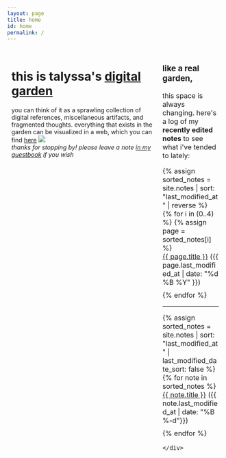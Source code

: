 ```yaml
---
layout: page
title: home
id: home
permalink: /
---
```

<html>
<head>
  <meta charset="UTF-8">
  <title>Talyssa's Digital Garden</title>
  <style>
    /* Define the layout of the two columns */
    .container {
      display: flex;
      flex-direction: row;
      max-width: 1000px;
      margin: 0 auto;
    }
    .left-column {
      width: 70%;
      padding: 10px;
      box-sizing: border-box;
    }
    .right-column {
      width: 30%;
      padding: 10px;
      box-sizing: border-box;
      font-size: 16px;
    }
    /* Style the recent edits list */
    ul {
      list-style-type: none;
      padding: 0;
    }
    li {
      margin-bottom: 10px;
    }
  </style>
</head>
<body>
  <div class="container">
    <div class="left-column">
      <h1>this is talyssa's <a class="internal-link" href="/what-is-digital-gardening">digital garden</a></h1>
      <p>you can think of it as a sprawling collection of digital references, miscellaneous artifacts, and fragmented thoughts. everything that exists in the garden can be visualized in a web, which you can find <a class="internal-link" href="/web">here</a> <img src="/assets/mini-graphics/sprout.gif" style="padding: 0px 0px 0px 0px;"><br><i>thanks for stopping by! please leave a note <a class="external-link" href="https://www.yourworldoftext.com/~talyssa.txt/">in my guestbook</a> if you wish</i></p>
    </div>
    <div class="right-column">
      <p><h3>like a real garden,</h3>this space is always changing. here's a log of my <b>recently edited notes</b> to see what i've tended to lately:</p>
      <ul>
        {% assign sorted_notes = site.notes | sort: "last_modified_at" | reverse %}
        {% for i in (0..4) %}
          {% assign page = sorted_notes[i] %}
          <li><a href="{{ page.url }}">{{ page.title }}</a> ({{ page.last_modified_at | date: "%d %B %Y" }})</li>
        {% endfor %}
      </ul>
      <hr>
      <ul>
        {% assign sorted_notes = site.notes | sort: "last_modified_at" | last_modified_date_sort: false %}
        {% for note in sorted_notes %}
         <li><a href="{{ note.url }}">{{ note.title }}</a> ({{ note.last_modified_at | date: "%B %-d"}})</li>
       {% endfor %}
      </ul>


    </div>
  </div>
</body>
</html>


<style>
  .wrapper {
    max-width: 46em;
  }
</style>

